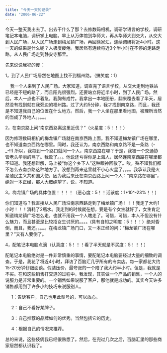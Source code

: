 ```yaml
---
title: "今天一天的记录"
date: "2006-06-22"
---
```


今天一整天我出去了。出去干什么了那？去修数码相机，调研学语言的学校，调研笔记本电脑，调研掌上电脑。早上从万体馆到华师大，再从华师大到交大，从交大到人民广场，从人民广场走到梅龙镇广场，再回徐家汇，连续调研将近4小时。这一天的结果是什么呢？人极度疲倦。我居然有连续将近3个半小时在不停的走路走路。从人民广场走到静安寺那里。

先来说说我犯的傻：

1，到了人民广场居然在地图上找不到福州路。（搞笑度：1）

    我一个人来到了人民广场。大家知道，调查完了语言学校，从交大走到地铁站已经是不短的路了，而且阳光很强烈。还要站立将近半小时，到了人民广场。然后，本人一点也不着急，我胸有成竹。我拿出一本地图册，翻来覆去看了半天，居然没有找到就在我旁边的福州路。过了大约5分钟，我才找到南京路，而且，我还是不知道我自己的位置在什么地方。然后，我一个人坐在那里看地图，被理所当然的当成了外地人。。。。。

2，在南京路上问“南京西路离这里近伐？”（火星度：5！！！）

因为修理数码相机的梅龙镇广场就在南京西路上面。我不知道梅龙镇广场在哪里，也不知道南京西路在哪里。同时，我还认为，南京西路和南京路不是一条路（-\_-!!) 所以，我每到一个路口就问一个人，南京西路在哪？于是，我被一个交通协管老头华丽的骂了。我败了。。。他说还亏得你是上海人，居然连南京西路在哪里都不知道。我还想辩解，马上被“你这个乡下人”这种眼神回敬了。唉，殊不知我们都不怎么去南京路这种地方了。没想到再来这里就不小心火星了。。。。我承认我是火星殖民主义共和国大使，因为我后来还在南京西路上问一个人：“南京路在哪里”，绝对一本正经，那人大概绝望了，说，不知道。

3，梅龙镇广场的具体位置！！！！（恶心度：5！！活该度：1\*10^-23%！！)

你们知道吗？我直接从人民广场沿南京西路走到了梅龙镇广场！！！我走了大约1小时！！！消耗了2瓶水。我走到的时候就在想，要是有个女生就好了，女生肯定知道梅龙镇广场怎么走，也就不用我一个人瞎走了。可惜，可惜，本人不但没有什么魅力，而且甚至是比较招女生讨厌的。。。。(具有自知之明度：5！！！）绝对昏倒，而且，我还。。。。。在梅龙镇广场门口，又一本正经的问：“梅龙镇广场在哪里？”又有人要倒了。

4，配笔记本电脑点滴（认真度：5！！！看了半天就是不买度：5！！！）

配笔记本电脑绝对是一件非常慎重的事情，要配笔记本电脑要经过大量的细致的调查。于是，我花了将近4小时，拜访了百脑汇几乎所有的专卖店。每一家都花大约15-20分钟仔细面谈。假装压价，最夸张的一个陪了我大约半小时。但是，我就是不买。在和这些销售打交道的过程中，我发现，其实做一个产品的销售，一个人的说服力是非常重要的。一个销售如果说服了客户，那他就是成功的。其实今天许多销售都用到了许多小的技巧来说服别人。

     1：告诉客户，自己也用此型号的，可以放心。

     2：自己不看好某牌子。

     3：自己推荐的品牌如何的优秀。当然包括它的历史。

     4：根据自己的情况来推荐。

总的来说，这些伎俩我已经很熟悉了。然后，在兜过几次之后，百脑汇里的那些商家居然都认识我了。
